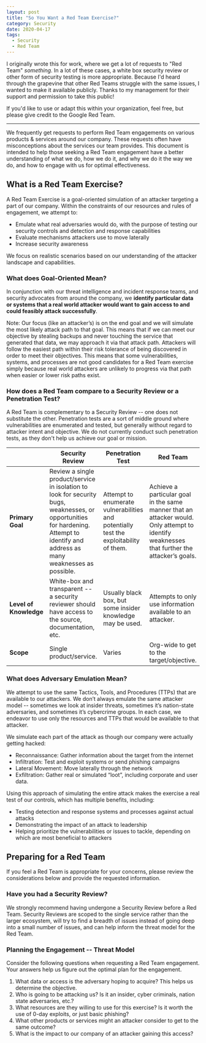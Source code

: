 ```yaml
---
layout: post
title: "So You Want a Red Team Exercise?"
category: Security
date: 2020-04-17
tags:
  - Security
  - Red Team
---
```


I originally wrote this for work, where we get a lot of requests to "Red Team"
*something*.  In a lot of these cases, a white box security review or other form
of security testing is more appropriate.  Because I'd heard through the
grapevine that other Red Teams struggle with the same issues, I wanted to make
it available publicly.  Thanks to my management for their support and permission
to take this public!

If you'd like to use or adapt this within your organization, feel free, but
please give credit to the Google Red Team.

---

We frequently get requests to perform Red Team engagements on various products &
services around our company. These requests often have misconceptions about the
services our team provides. This document is intended to help those seeking a
Red Team engagement have a better understanding of what we do, how we do it, and
why we do it the way we do, and how to engage with us for optimal effectiveness.

<!--more-->

## What is a Red Team Exercise?

A Red Team Exercise is a goal-oriented simulation of an attacker targeting a
part of our company. Within the constraints of our resources and rules of
engagement, we attempt to:

 * Emulate what real adversaries would do, with the purpose of testing our
   security controls and detection and response capabilities
 * Evaluate mechanisms attackers use to move laterally
 * Increase security awareness

We focus on realistic scenarios based on our understanding of the attacker
landscape and capabilities.

### What does Goal-Oriented Mean?

In conjunction with our threat intelligence and incident response teams, and
security advocates from around the company, we **identify particular data or
systems that a real world attacker would want to gain access to and could
feasibly attack successfully**.

Note: Our focus (like an attacker’s) is on the end goal and we will simulate the
most likely attack path to that goal. This means that if we can meet our
objective by stealing backups and never touching the service that generated that
data, we may approach it via that attack path. Attackers will follow the easiest
path within their risk tolerance of being discovered in order to meet their
objectives. This means that some vulnerabilities, systems, and processes are not
good candidates for a Red Team exercise simply because real world attackers are
unlikely to progress via that path when easier or lower risk paths exist.

### How does a Red Team compare to a Security Review or a Penetration Test?

A Red Team is complementary to a Security Review -- one does not substitute the
other.  Penetration tests are a sort of middle ground where vulnerabilities are
enumerated and tested, but generally without regard to attacker intent and
objective.  We do not currently conduct such penetration tests, as they don't
help us achieve our goal or mission.

|   | **Security Review** | **Penetration Test** | **Red Team** |
|---|---------------------|----------------------|--------------|
| **Primary Goal** | Review a single product/service in isolation to look for security bugs, weaknesses, or opportunities for hardening. Attempt to identify and address as many weaknesses as possible. | Attempt to enumerate vulnerabilities and potentially test the exploitability of them. | Achieve a particular goal in the same manner that an attacker would. Only attempt to identify weaknesses that further the attacker’s goals. |
| **Level of Knowledge** | White-box and transparent -- a security reviewer should have access to the source, documentation, etc. | Usually black box, but some insider knowledge may be used. | Attempts to only use information available to an attacker. |
| **Scope** | Single product/service. | Varies | Org-wide to get to the target/objective. |

### What does Adversary Emulation Mean?

We attempt to use the same Tactics, Tools, and Procedures (TTPs) that are
available to our attackers. We don’t always emulate the same attacker model --
sometimes we look at insider threats, sometimes it’s nation-state adversaries,
and sometimes it’s cybercrime groups. In each case, we endeavor to use only the
resources and TTPs that would be available to that attacker.

We simulate each part of the attack as though our company were actually getting
hacked:

* Reconnaissance: Gather information about the target from the internet
* Infiltration: Test and exploit systems or send phishing campaigns
* Lateral Movement: Move laterally through the network
* Exfiltration: Gather real or simulated “loot”, including corporate and user
  data.

Using this approach of simulating the entire attack makes the exercise a real
test of our controls, which has multiple benefits, including:

* Testing detection and response systems and processes against actual attacks
* Demonstrating the impact of an attack to leadership
* Helping prioritize the vulnerabilities or issues to tackle, depending on which
  are most beneficial to attackers

## Preparing for a Red Team

If you feel a Red Team is appropriate for your concerns, please review the
considerations below and provide the requested information.

### Have you had a Security Review?

We strongly recommend having undergone a Security Review before a Red Team.
Security Reviews are scoped to the single service rather than the larger
ecosystem, will try to find a breadth of issues instead of going deep into a
small number of issues, and can help inform the threat model for the Red Team.

### Planning the Engagement -- Threat Model

Consider the following questions when requesting a Red Team engagement. Your
answers help us figure out the optimal plan for the engagement.

1. What data or access is the adversary hoping to acquire? This helps us
   determine the objective.
2. Who is going to be attacking us? Is it an insider, cyber criminals, nation
   state adversaries, etc.?
3. What resources are they willing to use for this exercise? Is it worth the use
   of 0-day exploits, or just basic phishing?
4. What other products or services might an attacker consider to get to the same
   outcome?
5. What is the impact to our company of an attacker gaining this access?
